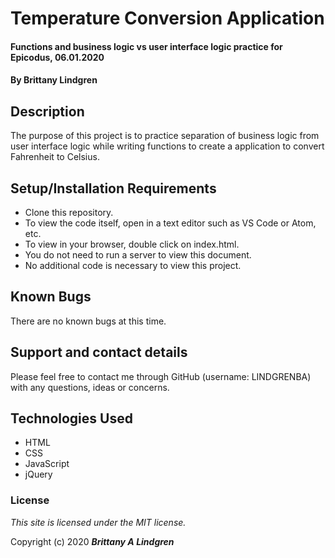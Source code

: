 # Temperature Conversion Application

#### Functions and business logic vs user interface logic practice for Epicodus, 06.01.2020

#### By Brittany Lindgren

## Description

The purpose of this project is to practice separation of business logic from user interface logic while writing functions to create a application to convert Fahrenheit to Celsius.

## Setup/Installation Requirements

* Clone this repository.
* To view the code itself, open in a text editor such as VS Code or Atom, etc.
* To view in your browser, double click on index.html.
* You do not need to run a server to view this document.
* No additional code is necessary to view this project.

## Known Bugs

There are no known bugs at this time. 

## Support and contact details

Please feel free to contact me through GitHub (username: LINDGRENBA) with any questions, ideas or concerns.

## Technologies Used

* HTML
* CSS
* JavaScript
* jQuery

### License

*This site is licensed under the MIT license.*

Copyright (c) 2020 **_Brittany A Lindgren_**